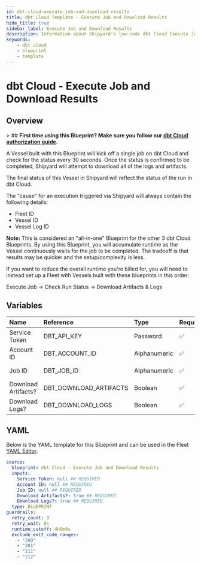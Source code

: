 ```yaml
---
id: dbt-cloud-execute-job-and-download-results
title: dbt Cloud Template - Execute Job and Download Results
hide_title: true
sidebar_label: Execute Job and Download Results
description: Information about Shipyard's low-code dbt Cloud Execute Job and Download Results blueprint. Execute an existing job in the dbt Cloud interface, wait for it to finish, and download the resulting logs and artifacts.
keywords:
    - dbt cloud
    - blueprint
    - template
---
```


# dbt Cloud - Execute Job and Download Results

## Overview

&gt; ## **First time using this Blueprint? Make sure you follow our [dbt Cloud authorization guide](https://www.shipyardapp.com/docs/blueprint-library/dbt-cloud/dbt-cloud-authorization/)**.

A Vessel built with this Blueprint will kick off a single job on dbt Cloud and check for the status every 30 seconds. Once the status is confirmed to be completed, Shipyard will attempt to download all of the logs and artifacts.

The final status of this Vessel in Shipyard will reflect the status of the run in dbt Cloud.

The &#34;cause&#34; for an execution triggered via Shipyard will always contain the following details:
- Fleet ID
- Vessel ID
- Vessel Log ID

**Note:** This is considered an &#34;all-in-one&#34; Blueprint for the other 3 dbt Cloud Blueprints. By using this Blueprint, you will accumulate runtime as the Vessel continuously waits for the job to be completed. The tradeoff is that results may be quicker and the setup/complexity is less.

If you want to reduce the overall runtime you&#39;re billed for, you will need to instead set up a Fleet with Vessels built with these blueprints in this order:

Execute Job -&gt; Check Run Status -&gt; Download Artifacts &amp; Logs



## Variables

| Name | Reference | Type | Required | Default | Options | Description |
|:---|:---|:---|:---|:---|:---|:---|
| Service Token | DBT_API_KEY | Password | :white_check_mark: | - | - | Your unique service token for dbt Cloud. Instructions for how to get this token can be found in the authorization documentation. |
| Account ID | DBT_ACCOUNT_ID | Alphanumeric | :white_check_mark: | - | - | Your unique Account ID, found in the URL of dbt Cloud. https://cloud.getdbt.com/#/accounts/ACCOUNT_ID/projects/PROJECT_ID/dashboard/ |
| Job ID | DBT_JOB_ID | Alphanumeric | :white_check_mark: | - | - | The ID of a specific job you want to run, found in the URL of dbt Cloud. https://cloud.getdbt.com/#/accounts/ACCOUNT_ID/projects/PROJECT_ID/jobs/JOB_ID/ |
| Download Artifacts? | DBT_DOWNLOAD_ARTIFACTS | Boolean | :white_check_mark: | true | - | Determines if the artifacts from the run that was generated will be downloaded. Checked by default. |
| Download Logs? | DBT_DOWNLOAD_LOGS | Boolean | :white_check_mark: | true | - | Determines if the logs from the run that was generated will be downloaded. Checked by default. |


## YAML

Below is the YAML template for this Blueprint and can be used in the Fleet [YAML Editor](../../reference/fleets/yaml-editor.md).

```yaml
source:
  blueprint: dbt Cloud - Execute Job and Download Results
  inputs:
    Service Token: null ## REQUIRED
    Account ID: null ## REQUIRED
    Job ID: null ## REQUIRED
    Download Artifacts?: true ## REQUIRED
    Download Logs?: true ## REQUIRED
  type: BLUEPRINT
guardrails:
  retry_count: 0
  retry_wait: 0s
  runtime_cutoff: 4h0m0s
  exclude_exit_code_ranges:
    - "200"
    - "201"
    - "211"
    - "212"
```
